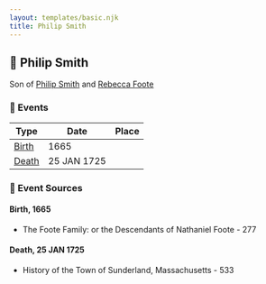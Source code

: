 ```yaml
---
layout: templates/basic.njk
title: Philip Smith
---
```

## 🔵 Philip Smith

Son of [Philip Smith](/people/6/61981014) and [Rebecca Foote](/people/3/32470572)

### 📆 Events

Type | Date | Place
------ | ------ | ------
[Birth](#event-0) | 1665 |
[Death](#event-1) | 25 JAN 1725 |

### 📰 Event Sources

#### <a id="event-0"></a> Birth, 1665
* The Foote Family: or the Descendants of Nathaniel Foote  - 277

#### <a id="event-1"></a> Death, 25 JAN 1725
* History of the Town of Sunderland, Massachusetts  - 533
